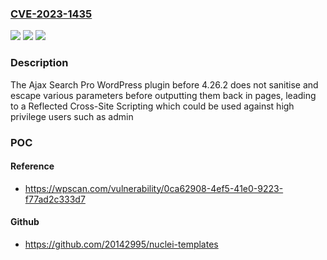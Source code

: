 ### [CVE-2023-1435](https://cve.mitre.org/cgi-bin/cvename.cgi?name=CVE-2023-1435)
![](https://img.shields.io/static/v1?label=Product&message=Ajax%20Search%20Pro&color=blue)
![](https://img.shields.io/static/v1?label=Version&message=0%3C%204.26.2%20&color=brighgreen)
![](https://img.shields.io/static/v1?label=Vulnerability&message=CWE-79%20Cross-Site%20Scripting%20(XSS)&color=brighgreen)

### Description

The Ajax Search Pro WordPress plugin before 4.26.2 does not sanitise and escape various parameters before outputting them back in pages, leading to a Reflected Cross-Site Scripting which could be used against high privilege users such as admin

### POC

#### Reference
- https://wpscan.com/vulnerability/0ca62908-4ef5-41e0-9223-f77ad2c333d7

#### Github
- https://github.com/20142995/nuclei-templates

